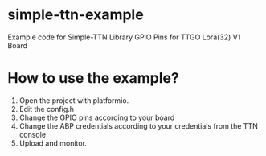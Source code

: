 # simple-ttn-example
Example code for Simple-TTN Library GPIO Pins for TTGO Lora(32) V1 Board

# How to use the example?

1. Open the project with platformio.
2. Edit the config.h
3. Change the GPIO pins according to your board
4. Change the ABP credentials according to your credentials from the TTN console
5. Upload and monitor.
